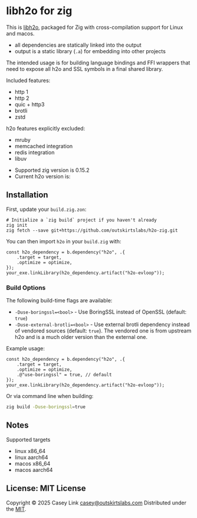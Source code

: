 # libh2o for zig

This is [libh2o][h2o], packaged for Zig with cross-compilation support for Linux and macos.

- all dependencies are statically linked into the output
- output is a static library (`.a`) for embedding into other projects

The intended usage is for building language bindings and FFI wrappers that need to expose all h2o and SSL symbols in a final shared library.

Included features:

- http 1
- http 2
- quic + http3
- brotli
- zstd

h2o features explicitly excluded:

- mruby
- memcached integration
- redis integration
- libuv

[h2o]: https://h2o.examp1e.net/


- Supported zig version is 0.15.2
- Current h2o version is:

## Installation

First, update your `build.zig.zon`:

```
# Initialize a `zig build` project if you haven't already
zig init
zig fetch --save git+https://github.com/outskirtslabs/h2o-zig.git
```

You can then import `h2o` in your `build.zig` with:

```zig
const h2o_dependency = b.dependency("h2o", .{
    .target = target,
    .optimize = optimize,
});
your_exe.linkLibrary(h2o_dependency.artifact("h2o-evloop"));
```

### Build Options

The following build-time flags are available:

- `-Duse-boringssl=<bool>` - Use BoringSSL instead of OpenSSL (default: `true`)
- `-Duse-external-brotli=<bool>` - Use external brotli dependency instead of vendored sources (default: `true`). The vendored one is from upstream h2o and is a much older version than the external one.

Example usage:

```zig
const h2o_dependency = b.dependency("h2o", .{
    .target = target,
    .optimize = optimize,
    .@"use-boringssl" = true, // default
});
your_exe.linkLibrary(h2o_dependency.artifact("h2o-evloop"));
```

Or via command line when building:

```bash
zig build -Duse-boringssl=true
```

## Notes

Supported targets

- linux x86_64
- linux aarch64
- macos x86_64
- macos aarch64


## License: MIT License

Copyright © 2025 Casey Link <casey@outskirtslabs.com>
Distributed under the [MIT](https://spdx.org/licenses/MIT.html).
